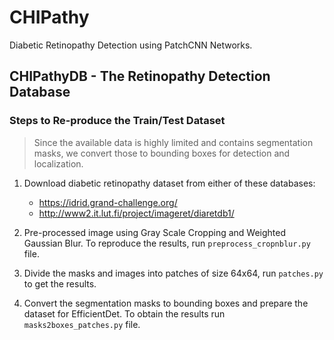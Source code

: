 # CHIPathy

Diabetic Retinopathy Detection using PatchCNN Networks.

## CHIPathyDB - The Retinopathy Detection Database

### Steps to Re-produce the Train/Test Dataset
> Since the available data is highly limited and contains segmentation masks, we convert those to bounding boxes for detection and localization.

1. Download diabetic retinopathy dataset from either of these databases:
    - https://idrid.grand-challenge.org/
    - http://www2.it.lut.fi/project/imageret/diaretdb1/
    
2. Pre-processed image using Gray Scale Cropping and Weighted Gaussian Blur. To reproduce the results, run ```preprocess_cropnblur.py``` file.
3. Divide the masks and images into patches of size 64x64, run ```patches.py``` to get the results.
4. Convert the segmentation masks to bounding boxes and prepare the dataset for EfficientDet. To obtain the results run ```masks2boxes_patches.py``` file.

